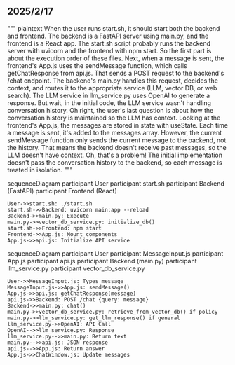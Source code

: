 ## 2025/2/17

""" plaintext
When the user runs start.sh, it should start both the backend and frontend. The backend is a FastAPI server using main.py, and the frontend is a React app. The start.sh script probably runs the backend server with uvicorn and the frontend with npm start. So the first part is about the execution order of these files.
Next, when a message is sent, the frontend's App.js uses the sendMessage function, which calls getChatResponse from api.js. That sends a POST request to the backend's /chat endpoint. The backend's main.py handles this request, decides the context, and routes it to the appropriate service (LLM, vector DB, or web search). The LLM service in llm_service.py uses OpenAI to generate a response. But wait, in the initial code, the LLM service wasn't handling conversation history. Oh right, the user's last question is about how the conversation history is maintained so the LLM has context.
Looking at the frontend's App.js, the messages are stored in state with useState. Each time a message is sent, it's added to the messages array. However, the current sendMessage function only sends the current message to the backend, not the history. That means the backend doesn't receive past messages, so the LLM doesn't have context. Oh, that's a problem! The initial implementation doesn't pass the conversation history to the backend, so each message is treated in isolation.
"""


sequenceDiagram
    participant User
    participant start.sh
    participant Backend (FastAPI)
    participant Frontend (React)
    
    User->>start.sh: ./start.sh
    start.sh->>Backend: uvicorn main:app --reload
    Backend->>main.py: Execute
    main.py->>vector_db_service.py: initialize_db()
    start.sh->>Frontend: npm start
    Frontend->>App.js: Mount components
    App.js->>api.js: Initialize API service

sequenceDiagram
    participant User
    participant MessageInput.js
    participant App.js
    participant api.js
    participant Backend (main.py)
    participant llm_service.py
    participant vector_db_service.py
    
    User->>MessageInput.js: Types message
    MessageInput.js->>App.js: sendMessage()
    App.js->>api.js: getChatResponse(message)
    api.js->>Backend: POST /chat {query: message}
    Backend->>main.py: chat()
    main.py->>vector_db_service.py: retrieve_from_vector_db() if policy
    main.py->>llm_service.py: get_llm_response() if general
    llm_service.py->>OpenAI: API Call
    OpenAI-->>llm_service.py: Response
    llm_service.py-->>main.py: Return text
    main.py-->>api.js: JSON response
    api.js-->>App.js: Return answer
    App.js->>ChatWindow.js: Update messages